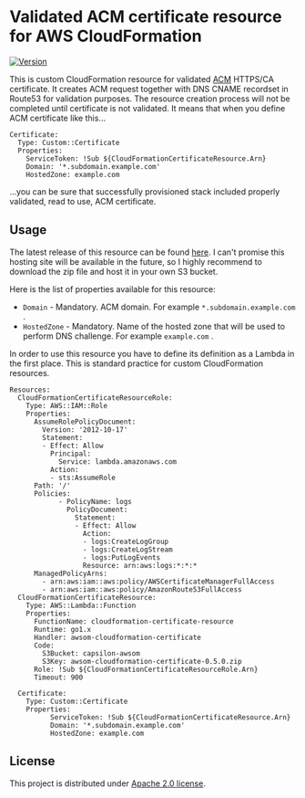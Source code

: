 # Validated ACM certificate resource for AWS CloudFormation 

[![Version](https://img.shields.io/badge/Awsom%20Resource%20Certificate-0.5.0-blue.svg)](https://github.com/hekonsek/awsom-resource-certificate/releases)

This is custom CloudFormation resource for validated [ACM](https://aws.amazon.com/certificate-manager) HTTPS/CA certificate. It
creates ACM request together with DNS CNAME recordset in Route53 for validation purposes. The resource creation process
will not be completed until certificate is not validated. It means that when you define ACM certificate like this...

```
Certificate:
  Type: Custom::Certificate
  Properties:
    ServiceToken: !Sub ${CloudFormationCertificateResource.Arn}
    Domain: '*.subdomain.example.com'
    HostedZone: example.com
``` 

...you can be sure that successfully provisioned stack included properly validated, read to  use, ACM certificate.  

## Usage

The latest release of this resource can be found [here](s3://capsilon-awsom/awsom-cloudformation-certificate-0.5.0.zip).
I can't promise this hosting site will be available in the future, so I highly recommend to download the zip file and
host it in your own S3 bucket.

Here is the list of properties available for this resource:
- `Domain` - Mandatory. ACM domain. For example `*.subdomain.example.com` .
- `HostedZone` - Mandatory. Name of the hosted zone that will be used to perform DNS challenge. For example `example.com` .

In order to use this resource you have to define its definition as a Lambda in the first place. This is standard 
practice for custom CloudFormation resources.

```
Resources:
  CloudFormationCertificateResourceRole:
    Type: AWS::IAM::Role
    Properties: 
      AssumeRolePolicyDocument: 
        Version: '2012-10-17'
        Statement: 
        - Effect: Allow
          Principal: 
            Service: lambda.amazonaws.com
          Action: 
          - sts:AssumeRole
      Path: '/'
      Policies: 
            - PolicyName: logs
              PolicyDocument: 
                Statement: 
                - Effect: Allow
                  Action: 
                  - logs:CreateLogGroup
                  - logs:CreateLogStream
                  - logs:PutLogEvents
                  Resource: arn:aws:logs:*:*:*
      ManagedPolicyArns:
        - arn:aws:iam::aws:policy/AWSCertificateManagerFullAccess
        - arn:aws:iam::aws:policy/AmazonRoute53FullAccess
  CloudFormationCertificateResource:
    Type: AWS::Lambda::Function
    Properties:
      FunctionName: cloudformation-certificate-resource
      Runtime: go1.x
      Handler: awsom-cloudformation-certificate 
      Code: 
        S3Bucket: capsilon-awsom
        S3Key: awsom-cloudformation-certificate-0.5.0.zip
      Role: !Sub ${CloudFormationCertificateResourceRole.Arn}
      Timeout: 900

  Certificate:
    Type: Custom::Certificate
    Properties:
          ServiceToken: !Sub ${CloudFormationCertificateResource.Arn}
          Domain: '*.subdomain.example.com'
          HostedZone: example.com
```

## License

This project is distributed under [Apache 2.0 license](http://www.apache.org/licenses/LICENSE-2.0.html).